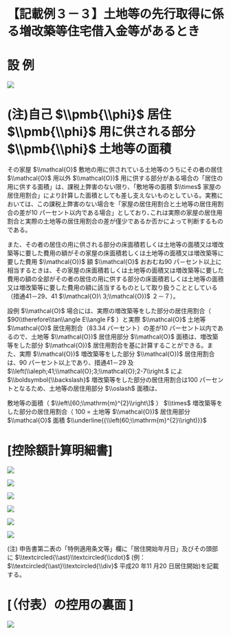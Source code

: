 # 【記載例３－３】土地等の先行取得に係る増改築等住宅借入金等があるとき

# 設 例

![](https://www.nta.go.jp/tmp/606217f8-5604-49a5-afb2-8c6b95f12cc7/images/92b5c982e4d4d0f7f2afae42d2c0d92f36e07416756d2980ea463f8ea4b6d954.jpg)

# (注)自己 $\\pmb{\\phi}$ 居住 $\\pmb{\\phi}$ 用に供される部分 $\\pmb{\\phi}$ 土地等の面積

その家屋 $\\mathcal{O}$ 敷地の用に供されている土地等のうちにその者の居住 $\\mathcal{O}$ 用以外 $\\mathcal{O})$ 用に供する部分がある場合の「居住の用に供する面積」は、課税上弊害のない限り、「敷地等の面積 $\\times$ 家屋の居住用割合」により計算した面積としても差し支えないものとしている。実務においては、この課税上弊害のない場合を「家屋の居住用割合と土地等の居住用割合の差が10 パーセント以内である場合」としており､これは実際の家屋の居住用割合と実際の土地等の居住用割合の差が僅少であるか否かによって判断するものである。

また、その者の居住の用に供される部分の床面積若しくは土地等の面積又は増改築等に要した費用の額がその家屋の床面積若しくは土地等の面積又は増改築等に要した費用 $\\mathcal{O})$ 額 $\\mathcal{O}$ おおむね90 パ－セント以上に相当するときは、その家屋の床面積若しくは土地等の面積又は増改築等に要した費用の額の全部がその者の居住の用に供する部分の床面積若しくは土地等の面積又は増改築等に要した費用の額に該当するものとして取り扱うこととしている（措通41－29、41 $\\mathcal{O}\ 3;\\mathcal{O})$ ２－７）。

設例 $\\mathcal{O}$ 場合には、実際の増改築等をした部分の居住用割合（ $90\\therefore\\tan\\angle E\\angle F$ ）と実際 $\\mathcal{O}$ 土地等 $\\mathcal{O}$ 居住用割合（83.34 パーセント）の差が10 パーセント以内であるので、土地等 $\\mathcal{O})$ 居住用部分 $\\mathcal{O}$ 面積は、増改築等をした部分 $\\mathcal{O})$ 居住用割合を基に計算することができる。また、実際 $\\mathcal{O})$ 増改築等をした部分 $\\mathcal{O})$ 居住用割合は、90 パーセント以上であり、措通41－29 及 $\\left(\\aleph;41;\\mathcal{O};3;\\mathcal{O};2-7\\right.$ によ $\\boldsymbol{\\backslash}$ 増改築等をした部分の居住用割合は100 パーセントとなるため、土地等の居住用部分 $\\oslash$ 面積は、

敷地等の面積（ $\\left\[60;\\mathrm{m}^{2}\\right\]$ ） $\\times$ 増改築等をした部分の居住用割合（ $100%$ $=$ 土地等 $\\mathcal{O})$ 居住用部分 $\\mathcal{O}$ 面積 $\\underline{{\\left(60;\\mathrm{m}^{2}\\right)}}$

# \[控除額計算明細書\]

![](https://www.nta.go.jp/tmp/606217f8-5604-49a5-afb2-8c6b95f12cc7/images/7d4f6c04fa674e53c1af823446809944670ff2d14c9657e6673981234c928e74.jpg)

![](https://www.nta.go.jp/tmp/606217f8-5604-49a5-afb2-8c6b95f12cc7/images/627cbd68cfef6ebf5f471582e9c85a4f9ec338c4ae16050968cac99c08272950.jpg)

![](https://www.nta.go.jp/tmp/606217f8-5604-49a5-afb2-8c6b95f12cc7/images/f0b6d9db0e88ac3f1997022ac66a6b301771d836cecc1fc7d9cd9c8f8df41a50.jpg)

![](https://www.nta.go.jp/tmp/606217f8-5604-49a5-afb2-8c6b95f12cc7/images/789a3c355f5129418924ecf60b07556ff85ce373875cb8191a559c48a79c8885.jpg)

![](https://www.nta.go.jp/tmp/606217f8-5604-49a5-afb2-8c6b95f12cc7/images/90cb02737852e49278174bcf94cc81c43438abbcba733cabe0f3cebfd55471b9.jpg)

![](https://www.nta.go.jp/tmp/606217f8-5604-49a5-afb2-8c6b95f12cc7/images/477d004ee45051522d591f123fa4f073162306abcd55bd91eed81f3d458f1c3f.jpg)

(注) 申告書第二表の「特例適用条文等」欄に「居住開始年月日」及びその頭部に $\\textcircled{\\ast}\\textcircled{\\cdot}$ (例： $\\textcircled{\\ast}\\textcircled{\\div}$ 平成20 年11 月20 日居住開始)を記載する。

# \[（付表）の控用の裏面 \]

![](https://www.nta.go.jp/tmp/606217f8-5604-49a5-afb2-8c6b95f12cc7/images/5a9df6b5f302bc1e1c221dcfc159fb3787c439c73c5fd277b58c1bfcae4343bf.jpg)